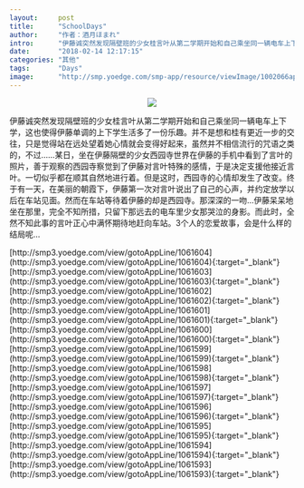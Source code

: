 ```yaml
---
layout:     post
title:      "SchoolDays"
author:     "作者：酒月ほまれ"
intro:      "伊藤诚突然发现隔壁班的少女桂言叶从第二学期开始和自己乘坐同一辆电车上下学，这也使得伊藤单调的上下学生活多了一份乐趣。并不是想和桂有更近一步的交往，只是觉得站在远处望着她心情就会变得好起来，虽然并不相信流行的咒语之类的，不过……某日，坐在伊藤隔壁的少女西园寺世界在伊藤的手机中看到了言叶的照片，善于观察的西园寺察觉到了伊藤对言叶特殊的感情，于是决定支援他接近言叶。一切似乎都在顺其自然地进行着。但是这时，西园寺的心情却发生了改变。终于有一天，在美丽的朝霞下，伊藤第一次对言叶说出了自己的心声，并约定放学以后在车站见面。然而在车站等待着伊藤的却是西园寺。那深深的一吻...伊藤呆呆地坐在那里，完全不知所措，只留下那远去的电车里少女那哭泣的身影。而此时，全然不知此事的言叶正心中满怀期待地赶向车站。3个人的恋爱故事，会是什么样的结局呢…"
date:       "2018-02-14 12:17:15"
categories: "其他"
tags:       "Days"
image:      "http://smp.yoedge.com/smp-app/resource/viewImage/1002066appline.png"
---
```

<div style="text-align: center">
<p><img src="http://smp.yoedge.com/smp-app/resource/viewImage/1002066appline.png"/></p>
</div>
<p class="post-meta">
<span>伊藤诚突然发现隔壁班的少女桂言叶从第二学期开始和自己乘坐同一辆电车上下学，这也使得伊藤单调的上下学生活多了一份乐趣。并不是想和桂有更近一步的交往，只是觉得站在远处望着她心情就会变得好起来，虽然并不相信流行的咒语之类的，不过……某日，坐在伊藤隔壁的少女西园寺世界在伊藤的手机中看到了言叶的照片，善于观察的西园寺察觉到了伊藤对言叶特殊的感情，于是决定支援他接近言叶。一切似乎都在顺其自然地进行着。但是这时，西园寺的心情却发生了改变。终于有一天，在美丽的朝霞下，伊藤第一次对言叶说出了自己的心声，并约定放学以后在车站见面。然而在车站等待着伊藤的却是西园寺。那深深的一吻...伊藤呆呆地坐在那里，完全不知所措，只留下那远去的电车里少女那哭泣的身影。而此时，全然不知此事的言叶正心中满怀期待地赶向车站。3个人的恋爱故事，会是什么样的结局呢…</span>
</p>
[http://smp3.yoedge.com/view/gotoAppLine/1061604](http://smp3.yoedge.com/view/gotoAppLine/1061604){:target="_blank"}
[http://smp3.yoedge.com/view/gotoAppLine/1061603](http://smp3.yoedge.com/view/gotoAppLine/1061603){:target="_blank"}
[http://smp3.yoedge.com/view/gotoAppLine/1061602](http://smp3.yoedge.com/view/gotoAppLine/1061602){:target="_blank"}
[http://smp3.yoedge.com/view/gotoAppLine/1061601](http://smp3.yoedge.com/view/gotoAppLine/1061601){:target="_blank"}
[http://smp3.yoedge.com/view/gotoAppLine/1061600](http://smp3.yoedge.com/view/gotoAppLine/1061600){:target="_blank"}
[http://smp3.yoedge.com/view/gotoAppLine/1061599](http://smp3.yoedge.com/view/gotoAppLine/1061599){:target="_blank"}
[http://smp3.yoedge.com/view/gotoAppLine/1061598](http://smp3.yoedge.com/view/gotoAppLine/1061598){:target="_blank"}
[http://smp3.yoedge.com/view/gotoAppLine/1061597](http://smp3.yoedge.com/view/gotoAppLine/1061597){:target="_blank"}
[http://smp3.yoedge.com/view/gotoAppLine/1061596](http://smp3.yoedge.com/view/gotoAppLine/1061596){:target="_blank"}
[http://smp3.yoedge.com/view/gotoAppLine/1061595](http://smp3.yoedge.com/view/gotoAppLine/1061595){:target="_blank"}
[http://smp3.yoedge.com/view/gotoAppLine/1061594](http://smp3.yoedge.com/view/gotoAppLine/1061594){:target="_blank"}
[http://smp3.yoedge.com/view/gotoAppLine/1061593](http://smp3.yoedge.com/view/gotoAppLine/1061593){:target="_blank"}


